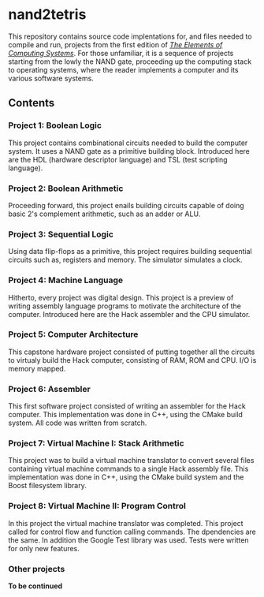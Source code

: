 # nand2tetris

This repository contains source code implentations for, and files needed to compile and run, projects from the first edition of [*The Elements of Computing Systems*](https://www.nand2tetris.org/). For those unfamiliar, it is a sequence of projects starting from the lowly the NAND gate, proceeding up the computing stack to operating systems, where the reader implements a computer and its various software systems.

## Contents ##

### Project 1: Boolean Logic ###

This project contains combinational circuits needed to build the computer system. It uses a NAND gate as a primitive building block. Introduced here are the HDL (hardware descriptor language) and TSL (test scripting language).

### Project 2: Boolean Arithmetic ###

Proceeding forward, this project enails building circuits capable of doing basic 2's complement arithmetic, such as an adder or ALU.

### Project 3: Sequential Logic ###

Using data flip-flops as a primitive, this project requires building sequential circuits such as, registers and memory. The simulator simulates a clock.

### Project 4: Machine Language ###

Hitherto, every project was digital design. This project is a preview of writing assembly language programs to motivate the architecture of the computer. Introduced here are the Hack assembler and the CPU simulator.

### Project 5: Computer Architecture ###

This capstone hardware project consisted of putting together all the circuits to virtualy build the Hack computer, consisting of RAM, ROM and CPU. I/O is memory mapped.

### Project 6: Assembler ###

This first software project consisted of writing an assembler for the Hack computer. This implementation was done in C++,  using the CMake build system. All code was written from scratch.

### Project 7: Virtual Machine I: Stack Arithmetic ###

This project was to build a virtual machine translator to convert several files containing virtual machine commands to a single Hack assembly file. This implementation was done in C++,  using the CMake build system and the Boost filesystem library.

### Project 8: Virtual Machine II: Program Control ###

In this project the virtual machine translator was completed. This project called for control flow and function calling commands. The dpendencies are the same. In addition the Google Test library was used. Tests were written for only new features.

### Other projects ###

**To be continued**
